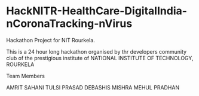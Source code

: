 # HackNITR-HealthCare-DigitalIndia-nCoronaTracking-nVirus
Hackathon Project for NIT Rourkela.

This is a 24 hour long hackathon organised by thr developers community club of the prestigious institute of NATIONAL INSTITUTE OF TECHNOLOGY,
ROURKELA

Team Members

AMRIT SAHANI
TULSI PRASAD 
DEBASHIS MISHRA
MEHUL PRADHAN
